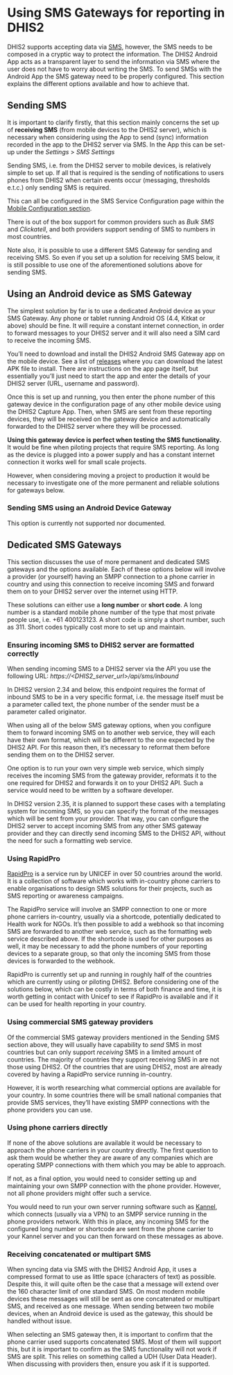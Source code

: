 # Using SMS Gateways for reporting in DHIS2

<!--DHIS2-SECTION-ID:sms_report_sending-->

DHIS2 supports accepting data via [SMS](https://docs.dhis2.org/master/en/dhis2_user_manual_en/mobile.html), however, the SMS needs to be composed in a cryptic way to protect the information. The DHIS2 Android App acts as a transparent layer to send the information via SMS where the user does not have to worry about writing the SMS. To send SMSs with the Android App the SMS gateway need to be properly configured. This section explains the different options available and how to achieve that.

## Sending SMS

<!--DHIS2-SECTION-ID:sms_report_sening-->

It is important to clarify firstly, that this section mainly concerns the set up of **receiving SMS** (from mobile devices to the DHIS2 server), which is necessary when considering using the App to send (sync) information recorded in the app to the DHIS2 server via SMS. In the App this can be set-up under the *Settings* > *SMS Settings*

Sending SMS, i.e. from the DHIS2 server to mobile devices, is relatively simple to set up. If all that is required is the sending of notifications to users phones from DHIS2 when certain events occur (messaging, thresholds e.t.c.) only sending SMS is required.

This can all be configured in the SMS Service Configuration page within the [Mobile Configuration section](https://docs.dhis2.org/master/en/user/html/mobile_sms_service.html).

There is out of the box support for common providers such as *Bulk SMS* and *Clickatell*, and both providers support sending of SMS to numbers in most countries.

Note also, it is possible to use a different SMS Gateway for sending and receiving SMS. So even if you set up a solution for receiving SMS below, it is still possible to use one of the aforementioned solutions above for sending SMS.

## Using an Android device as SMS Gateway

<!--DHIS2-SECTION-ID:sms_report_android_gateway-->

The simplest solution by far is to use a dedicated Android device as your SMS Gateway. Any phone or tablet running Android OS (4.4, Kitkat or above) should be fine. It will require a constant internet connection, in order to forward messages to your DHIS2 server and it will also need a SIM card to receive the incoming SMS.

You’ll need to download and install the DHIS2 Android SMS Gateway app on the mobile device. See a list of [releases](https://github.com/dhis2/dhis2-sms-android-gateway/releases) where you can download the latest APK file to install. There are instructions on the app page itself, but essentially you’ll just need to start the app and enter the details of your DHIS2 server (URL, username and password).

Once this is set up and running, you then enter the phone number of this gateway device in the configuration page of any other mobile device using the DHIS2 Capture App. Then, when SMS are sent from these reporting devices, they will be received on the gateway device and automatically forwarded to the DHIS2 server where they will be processed.

**Using this gateway device is perfect when testing the SMS functionality.** It would be fine when piloting projects that require SMS reporting. As long as the device is plugged into a power supply and has a constant internet connection it works well for small scale projects.

However, when considering moving a project to production it would be necessary to investigate one of the more permanent and reliable solutions for gateways below.

### Sending SMS using an Android Device Gateway

This option is currently not supported nor documented.

## Dedicated SMS Gateways

<!--DHIS2-SECTION-ID:sms_report_dedicated_gateway-->

This section discusses the use of more permanent and dedicated SMS gateways and the options available. Each of these options below will involve a provider (or yourself) having an SMPP connection to a phone carrier in country and using this connection to receive incoming SMS and forward them on to your DHIS2 server over the internet using HTTP.

These solutions can either use a **long number** or **short code**. A long number is a standard mobile phone number of the type that most private people use, i.e. +61 400123123. A short code is simply a short number, such as 311. Short codes typically cost more to set up and maintain.

### Ensuring incoming SMS to DHIS2 server are formatted correctly

When sending incoming SMS to a DHIS2 server via the API you use the following URL: *https://<DHIS2_server_url>/api/sms/inbound*

In DHIS2 version 2.34 and below, this endpoint requires the format of inbound SMS to be in a very specific format, i.e. the message itself must be a parameter called text, the phone number of the sender must be a parameter called originator.

When using all of the below SMS gateway options, when you configure them to forward incoming SMS on to another web service, they will each have their own format, which will be different to the one expected by the DHIS2 API. For this reason then, it’s necessary to reformat them before sending them on to the DHIS2 server.

One option is to run your own very simple web service, which simply receives the incoming SMS from the gateway provider, reformats it to the one required for DHIS2 and forwards it on to your DHIS2 API. Such a service would need to be written by a software developer.

In DHIS2 version 2.35, it is planned to support these cases with a templating system for incoming SMS, so you can specify the format of the messages which will be sent from your provider. That way, you can configure the DHIS2 server to accept incoming SMS from any other SMS gateway provider and they can directly send incoming SMS to the DHIS2 API, without the need for such a formatting web service.

### Using RapidPro

[RapidPro](https://rapidpro.io/) is a service run by UNICEF in over 50 countries around the world. It is a collection of software which works with in-country phone carriers to enable organisations to design SMS solutions for their projects, such as SMS reporting or awareness campaigns.

The RapidPro service will involve an SMPP connection to one or more phone carriers in-country, usually via a shortcode, potentially dedicated to Health work for NGOs. It’s then possible to add a webhook so that incoming SMS are forwarded to another web service, such as the formatting web service described above. If the shortcode is used for other purposes as well, it may be necessary to add the phone numbers of your reporting devices to a separate group, so that only the incoming SMS from those devices is forwarded to the webhook.

RapidPro is currently set up and running in roughly half of the countries which are currently using or piloting DHIS2. Before considering one of the solutions below, which can be costly in terms of both finance and time, it is worth getting in contact with Unicef to see if RapidPro is available and if it can be used for health reporting in your country.

### Using commercial SMS gateway providers

Of the commercial SMS gateway providers mentioned in the Sending SMS section above, they will usually have capability to *send* SMS in most countries but can only support *receiving* SMS in a limited amount of countries. The majority of countries they support receiving SMS in are not those using DHIS2. Of the countries that are using DHIS2, most are already covered by having a RapidPro service running in-country.

However, it is worth researching what commercial options are available for your country. In some countries there will be small national companies that provide SMS services, they’ll have existing SMPP connections with the phone providers you can use.

### Using phone carriers directly

If none of the above solutions are available it would be necessary to approach the phone carriers in your country directly. The first question to ask them would be whether they are aware of any companies which are operating SMPP connections with them which you may be able to approach.

If not, as a final option, you would need to consider setting up and maintaining your own SMPP connection with the phone provider. However, not all phone providers might offer such a service.

You would need to run your own server running software such as [Kannel](https://www.kannel.org/), which connects (usually via a VPN) to an SMPP service running in the phone providers network. With this in place, any incoming SMS for the configured long number or shortcode are sent from the phone carrier to your Kannel server and you can then forward on these messages as above.

### Receiving concatenated or multipart SMS

When syncing data via SMS with the DHIS2 Android App, it uses a compressed format to use as little space (characters of text) as possible. Despite this, it will quite often be the case that a message will extend over the 160 character limit of one standard SMS. On most modern mobile devices these messages will still be sent as one concatenated or multipart SMS, and received as one message. When sending between two mobile devices, when an Android device is used as the gateway, this should be handled without issue.

When selecting an SMS gateway then, it is important to confirm that the phone carrier used supports concatenated SMS. Most of them will support this, but it is important to confirm as the SMS functionality will not work if SMS are split. This relies on something called a UDH (User Data Header). When discussing with providers then, ensure you ask if it is supported.
